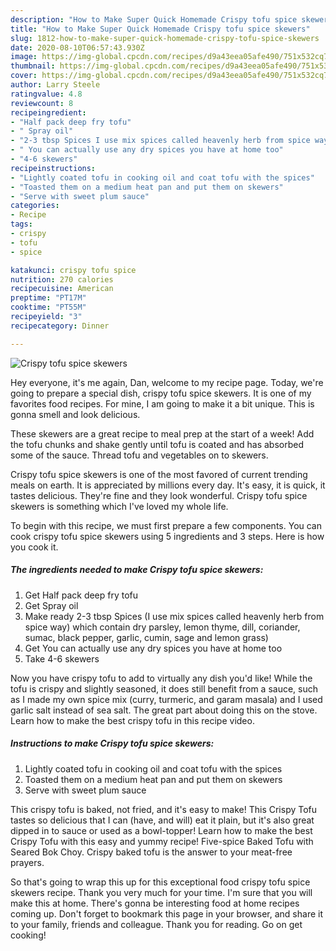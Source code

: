 ```yaml
---
description: "How to Make Super Quick Homemade Crispy tofu spice skewers"
title: "How to Make Super Quick Homemade Crispy tofu spice skewers"
slug: 1812-how-to-make-super-quick-homemade-crispy-tofu-spice-skewers
date: 2020-08-10T06:57:43.930Z
image: https://img-global.cpcdn.com/recipes/d9a43eea05afe490/751x532cq70/crispy-tofu-spice-skewers-recipe-main-photo.jpg
thumbnail: https://img-global.cpcdn.com/recipes/d9a43eea05afe490/751x532cq70/crispy-tofu-spice-skewers-recipe-main-photo.jpg
cover: https://img-global.cpcdn.com/recipes/d9a43eea05afe490/751x532cq70/crispy-tofu-spice-skewers-recipe-main-photo.jpg
author: Larry Steele
ratingvalue: 4.8
reviewcount: 8
recipeingredient:
- "Half pack deep fry tofu"
- " Spray oil"
- "2-3 tbsp Spices I use mix spices called heavenly herb from spice way which contain dry parsley lemon thyme dill coriander sumac black pepper garlic cumin sage and lemon grass"
- " You can actually use any dry spices you have at home too"
- "4-6 skewers"
recipeinstructions:
- "Lightly coated tofu in cooking oil and coat tofu with the spices"
- "Toasted them on a medium heat pan and put them on skewers"
- "Serve with sweet plum sauce"
categories:
- Recipe
tags:
- crispy
- tofu
- spice

katakunci: crispy tofu spice 
nutrition: 270 calories
recipecuisine: American
preptime: "PT17M"
cooktime: "PT55M"
recipeyield: "3"
recipecategory: Dinner

---
```



![Crispy tofu spice skewers](https://img-global.cpcdn.com/recipes/d9a43eea05afe490/751x532cq70/crispy-tofu-spice-skewers-recipe-main-photo.jpg)

Hey everyone, it's me again, Dan, welcome to my recipe page. Today, we're going to prepare a special dish, crispy tofu spice skewers. It is one of my favorites food recipes. For mine, I am going to make it a bit unique. This is gonna smell and look delicious.

These skewers are a great recipe to meal prep at the start of a week! Add the tofu chunks and shake gently until tofu is coated and has absorbed some of the sauce. Thread tofu and vegetables on to skewers.

Crispy tofu spice skewers is one of the most favored of current trending meals on earth. It is appreciated by millions every day. It's easy, it is quick, it tastes delicious. They're fine and they look wonderful. Crispy tofu spice skewers is something which I've loved my whole life.


To begin with this recipe, we must first prepare a few components. You can cook crispy tofu spice skewers using 5 ingredients and 3 steps. Here is how you cook it.

<!--inarticleads1-->

##### The ingredients needed to make Crispy tofu spice skewers:

1. Get Half pack deep fry tofu
1. Get  Spray oil
1. Make ready 2-3 tbsp Spices (I use mix spices called heavenly herb from spice way) which contain dry parsley, lemon thyme, dill, coriander, sumac, black pepper, garlic, cumin, sage and lemon grass)
1. Get  You can actually use any dry spices you have at home too
1. Take 4-6 skewers


Now you have crispy tofu to add to virtually any dish you&#39;d like! While the tofu is crispy and slightly seasoned, it does still benefit from a sauce, such as I made my own spice mix (curry, turmeric, and garam masala) and I used garlic salt instead of sea salt. The great part about doing this on the stove. Learn how to make the best crispy tofu in this recipe video. 

<!--inarticleads2-->

##### Instructions to make Crispy tofu spice skewers:

1. Lightly coated tofu in cooking oil and coat tofu with the spices
1. Toasted them on a medium heat pan and put them on skewers
1. Serve with sweet plum sauce


This crispy tofu is baked, not fried, and it&#39;s easy to make! This Crispy Tofu tastes so delicious that I can (have, and will) eat it plain, but it&#39;s also great dipped in to sauce or used as a bowl-topper! Learn how to make the best Crispy Tofu with this easy and yummy recipe! Five-spice Baked Tofu with Seared Bok Choy. Crispy baked tofu is the answer to your meat-free prayers. 

So that's going to wrap this up for this exceptional food crispy tofu spice skewers recipe. Thank you very much for your time. I'm sure that you will make this at home. There's gonna be interesting food at home recipes coming up. Don't forget to bookmark this page in your browser, and share it to your family, friends and colleague. Thank you for reading. Go on get cooking!
